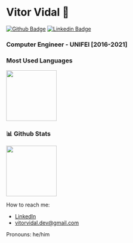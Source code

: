 # Vitor Vidal 👋
[![Github Badge](https://img.shields.io/badge/-Github-000?style=flat-square&logo=Github&logoColor=white&link=https://github.com/vitorvidaldev)](https://github.com/vitorvidaldev) [![Linkedin Badge](https://img.shields.io/badge/-LinkedIn-blue?style=flat-square&logo=Linkedin&logoColor=white&link=https://www.linkedin.com/in/vitorsilvavidal/)](https://www.linkedin.com/in/vitorsilvavidal/)

### Computer Engineer - UNIFEI [2016-2021]

### Most Used Languages
<p>
    <a href="https://github.com/vitorvidaldev" target="_blank">
      <img height="135px" src="https://github-readme-stats.vercel.app/api/top-langs/?username=vitorvidaldev&hide=html,CSS,C,CMAKE&hide_title=true&layout=compact&langs_count=6" />
  </a>
</p>

### 📊 Github Stats
<p>
  <a href="https://github.com/vitorvidaldev" target="_blank">
    <img height="135px" src="https://github-readme-stats.vercel.app/api?username=vitorvidaldev&hide_title=true&show_icons=true&include_all_commits=true&count_private=true&line_height=21" />
  </a>
  </a>
</p>

How to reach me: 
  - [LinkedIn](https://www.linkedin.com/in/vitorsilvavidal/)
  - vitorvidal.dev@gmail.com


Pronouns: he/him
